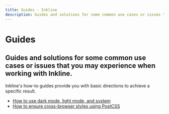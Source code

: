 ```yaml
---
title: Guides - Inkline
description: Guides and solutions for some common use cases or issues that you may experience when working with Inkline.
---
```


# Guides
## Guides and solutions for some common use cases or issues that you may experience when working with Inkline.

Inkline's how-to guides provide you with basic directions to achieve a specific result.

- [How to use dark mode, light mode, and system](/docs/introduction/guides/dark-mode)
- [How to ensure cross-browser styles using PostCSS](/docs/introduction/guides/postcss)
